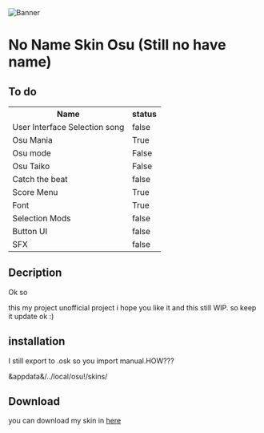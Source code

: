<img src="https://raw.githubusercontent.com/Oshawott-kun/NITW-Skin-Osu/main/Banner%20Github.png" alt="Banner">

<h1>No Name Skin Osu (Still no have name)</h1>
</break>
<h2>To do</h2>
<table tyle="width:100%">
<tr>
  <th>Name</th>
  <th>status</th>
  </tr>
  <tr>
  <td>User Interface Selection song</td>
  <td>false</td>
  </tr>
  <tr>
  <td>Osu Mania</td>
  <td>True</td>
  </tr>
  <tr>
  <td>Osu mode</td>
  <td>False</td>
  </tr>
  <tr>
  <td>Osu Taiko</td>
  <td>False</td>
  </tr>
  <tr>
  <td>Catch the beat</td>
  <td>false</td>
  </tr>
    <tr>
  <td>Score Menu</td>
  <td>True</td>
  </tr>
  <tr>
  <td>Font</td>
  <td>True</td>
  </tr>
  <tr>
  <td>Selection Mods</td>
  <td>false</td>
  </tr>
  <tr>
  <td>Button UI</td>
  <td>false</td>
  </tr>
    <tr>
  <td>SFX</td>
  <td>false</td>
  </tr>
  </table>
  
  <h2>Decription</h2>
Ok so

this my project unofficial project i hope you like it
and this still WIP. so keep it update ok :)

<h2>installation</h2>
I still export to .osk so you import manual.HOW???

&appdata&/../local/osu!/skins/

<h2>Download</h2>
you can download my skin in <a href="https://github.com/Oshawott-kun/NITW-Skin-Osu/releases">here</a>

